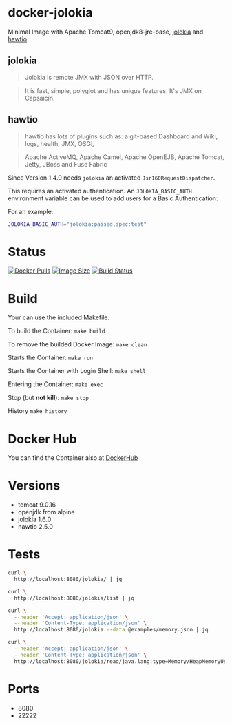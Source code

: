 # docker-jolokia

Minimal Image with Apache Tomcat9, openjdk8-jre-base, [jolokia](https://jolokia.org/) and [hawtio](http://hawt.io/).


## jolokia

> Jolokia is remote JMX with JSON over HTTP.

> It is fast, simple, polyglot and has unique features. It's JMX on Capsaicin.

## hawtio

> hawtio has lots of plugins such as: a git-based Dashboard and Wiki, logs, health, JMX, OSGi,

> Apache ActiveMQ, Apache Camel, Apache OpenEJB, Apache Tomcat, Jetty, JBoss and Fuse Fabric

Since Version 1.4.0 needs `jolokia` an activated `Jsr160RequestDispatcher`.

This requires an activated authentication.
An `JOLOKIA_BASIC_AUTH` environment variable can be used to add users for a Basic Authentication:

For an example:
```bash
JOLOKIA_BASIC_AUTH="jolokia:passed,spec:test"
```


# Status

[![Docker Pulls](https://img.shields.io/docker/pulls/bodsch/docker-jolokia.svg)][hub]
[![Image Size](https://images.microbadger.com/badges/image/bodsch/docker-jolokia.svg)][microbadger]
[![Build Status](https://travis-ci.org/bodsch/docker-jolokia.svg)][travis]

[hub]: https://hub.docker.com/r/bodsch/docker-jolokia/
[microbadger]: https://microbadger.com/images/bodsch/docker-jolokia
[travis]: https://travis-ci.org/bodsch/docker-jolokia


# Build

Your can use the included Makefile.

To build the Container: `make build`

To remove the builded Docker Image: `make clean`

Starts the Container: `make run`

Starts the Container with Login Shell: `make shell`

Entering the Container: `make exec`

Stop (but **not kill**): `make stop`

History `make history`


# Docker Hub

You can find the Container also at  [DockerHub](https://hub.docker.com/r/bodsch/docker-jolokia/)


# Versions

- tomcat 9.0.16
- openjdk from alpine
- jolokia 1.6.0
- hawtio 2.5.0


# Tests

```bash
curl \
  http://localhost:8080/jolokia/ | jq
```

```bash
curl \
  http://localhost:8080/jolokia/list | jq
```

```bash
curl \
  --header 'Accept: application/json' \
  --header 'Content-Type: application/json' \
  http://localhost:8080/jolokia --data @examples/memory.json | jq
```

```bash
curl \
  --header 'Accept: application/json' \
  --header 'Content-Type: application/json' \
  http://localhost:8080/jolokia/read/java.lang:type=Memory/HeapMemoryUsage | jq
```


# Ports

- 8080
- 22222
